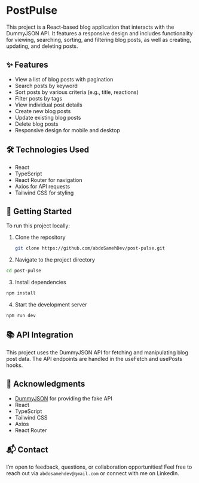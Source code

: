 # PostPulse

<!-- **Live Demo**: [Visit EVOGYM](https://evogym-5dm.pages.dev/) -->

This project is a React-based blog application that interacts with the DummyJSON API. It features a responsive design and includes functionality for viewing, searching, sorting, and filtering blog posts, as well as creating, updating, and deleting posts.

## ✨ Features

- View a list of blog posts with pagination
- Search posts by keyword
- Sort posts by various criteria (e.g., title, reactions)
- Filter posts by tags
- View individual post details
- Create new blog posts
- Update existing blog posts
- Delete blog posts
- Responsive design for mobile and desktop

## 🛠 Technologies Used

- React
- TypeScript
- React Router for navigation
- Axios for API requests
- Tailwind CSS for styling

## 🚀 Getting Started

To run this project locally:

1. Clone the repository
   ```bash
   git clone https://github.com/abdoSamehDev/post-pulse.git
   ```
2. Navigate to the project directory

```bash
cd post-pulse
```

3. Install dependencies

```bash
npm install
```

4. Start the development server

```bash
npm run dev
```

## 📚 API Integration

This project uses the DummyJSON API for fetching and manipulating blog post data. The API endpoints are handled in the useFetch and usePosts hooks.

## 🎥 Acknowledgments

- [DummyJSON](https://dummyjson.com/docs) for providing the fake API
- React
- TypeScript
- Tailwind CSS
- Axios
- React Router

## 📬 Contact

I’m open to feedback, questions, or collaboration opportunities! Feel free to reach out via `abdosamehdev@gmail.com` or connect with me on LinkedIn.
